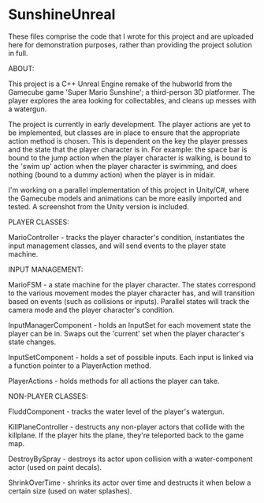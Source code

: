 # SunshineUnreal

These files comprise the code that I wrote for this project and are uploaded here for demonstration purposes, rather than providing the project solution in full.


ABOUT:

This project is a C++ Unreal Engine remake of the hubworld from the Gamecube game 'Super Mario Sunshine'; a third-person 3D platformer. The player explores the area looking for collectables, and cleans up messes with a watergun.

The project is currently in early development. The player actions are yet to be implemented, but classes are in place to ensure that the appropriate action method is chosen. This is dependent on the key the player presses and the state that the player character is in. For example: the space bar is bound to the jump action when the player character is walking, is bound to the 'swim up' action when the player character is swimming, and does nothing (bound to a dummy action) when the player is in midair.

I'm working on a parallel implementation of this project in Unity/C#, where the Gamecube models and animations can be more easily imported and tested. A screenshot from the Unity version is included.



PLAYER CLASSES:

MarioController - tracks the player character's condition, instantiates the input management classes, and will send events to the player state machine.



INPUT MANAGEMENT:

MarioFSM - a state machine for the player character. The states correspond to the various movement modes the player character has, and will transition based on events (such as collisions or inputs). Parallel states will track the camera mode and the player character's condition.

InputManagerComponent - holds an InputSet for each movement state the player can be in. Swaps out the 'current' set when the player character's state changes.

InputSetComponent - holds a set of possible inputs. Each input is linked via a function pointer to a PlayerAction method.

PlayerActions - holds methods for all actions the player can take.



NON-PLAYER CLASSES:

FluddComponent - tracks the water level of the player's watergun.

KillPlaneController - destructs any non-player actors that collide with the killplane. If the player hits the plane, they're teleported back to the game map.

DestroyBySpray - destroys its actor upon collision with a water-component actor (used on paint decals).

ShrinkOverTime - shrinks its actor over time and destructs it when below a certain size (used on water splashes).



